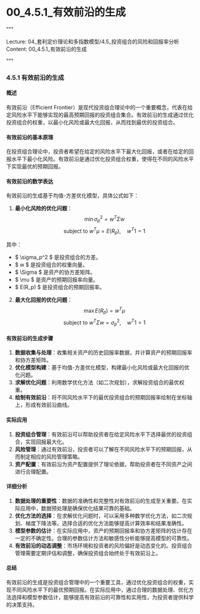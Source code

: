 # 00_4.5.1_有效前沿的生成

"""

Lecture: 04_套利定价理论和多指数模型/4.5_投资组合的风险和回报率分析
Content: 00_4.5.1_有效前沿的生成

"""

### 4.5.1 有效前沿的生成

#### 概述
有效前沿（Efficient Frontier）是现代投资组合理论中的一个重要概念，代表在给定风险水平下能够实现的最高预期回报的投资组合集合。有效前沿的生成通过优化投资组合的权重，以最小化风险或最大化回报，从而找到最优的投资组合。

#### 有效前沿的基本原理
在投资组合理论中，投资者希望在给定的风险水平下最大化回报，或者在给定的回报水平下最小化风险。有效前沿是通过优化投资组合权重，使得在不同的风险水平下实现最优的预期回报。

#### 有效前沿的数学表达
有效前沿的生成基于均值-方差优化模型，具体公式如下：

1. **最小化风险的优化问题**：
$$ \min \sigma_p^2 = w^T \Sigma w $$
$$ \text{subject to } w^T \mu = E(R_p), \quad w^T 1 = 1 $$

其中：
- $ \sigma_p^2 $ 是投资组合的方差。
- $ w $ 是投资组合的权重向量。
- $ \Sigma $ 是资产的协方差矩阵。
- $ \mu $ 是资产的预期回报率向量。
- $ E(R_p) $ 是投资组合的预期回报率。

2. **最大化回报的优化问题**：
$$ \max E(R_p) = w^T \mu $$
$$ \text{subject to } w^T \Sigma w = \sigma_p^2, \quad w^T 1 = 1 $$

#### 有效前沿的生成步骤
1. **数据收集与处理**：收集相关资产的历史回报率数据，并计算资产的预期回报率和协方差矩阵。
2. **优化模型构建**：基于均值-方差优化模型，构建最小化风险或最大化回报的优化问题。
3. **求解优化问题**：利用数学优化方法（如二次规划），求解投资组合的最优权重。
4. **绘制有效前沿**：将不同风险水平下的最优投资组合的预期回报率绘制在坐标轴上，形成有效前沿曲线。

#### 实际应用
1. **投资组合管理**：有效前沿可以帮助投资者在给定风险水平下选择最优的投资组合，实现回报最大化。
2. **风险管理**：通过有效前沿，投资者可以了解在不同风险水平下的预期回报，从而制定相应的风险管理策略。
3. **资产配置**：有效前沿为资产配置提供了理论依据，帮助投资者在不同资产之间进行合理配置。

#### 详细分析
1. **数据处理的重要性**：数据的准确性和完整性对有效前沿的生成至关重要。在实际应用中，数据预处理是确保优化结果可靠的基础。
2. **优化方法的选择**：在求解优化问题时，可以采用多种数学优化方法，如二次规划、梯度下降法等。选择合适的优化方法能够提高计算效率和结果准确性。
3. **模型参数的估计**：在实际应用中，资产的预期回报率和协方差矩阵的估计存在一定的不确定性。合理的参数估计方法和敏感性分析能够提高模型的可靠性。
4. **有效前沿的动态调整**：市场环境和投资者的风险偏好是动态变化的。投资组合管理需要定期评估和调整，确保投资组合始终处于有效前沿上。

#### 总结
有效前沿的生成是投资组合管理中的一个重要工具，通过优化投资组合的权重，实现不同风险水平下的最优预期回报。在实际应用中，通过合理的数据处理、优化方法选择和模型参数估计，能够提高有效前沿的可靠性和实用性，为投资者提供科学的决策支持。

  